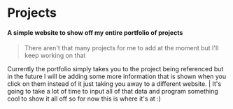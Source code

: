 # Projects
#### A simple website to show off my entire portfolio of projects
> There aren't that many projects for me to add at the moment but I'll keep working on that

Currently the portfolio simply takes you to the project being referenced but in the future I will be adding some more information that is shown when you click on them instead of it just taking you away to a different website. 
| It's going to take a lot of time to input all of that data and program something cool to show it all off so for now this is where it's at :)
